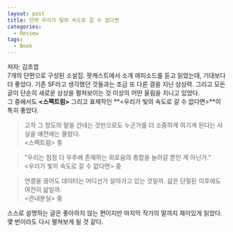 ```yaml
---
layout: post
title: 만약 우리가 빛의 속도로 갈 수 없다면
categories:
  - Review
tags: 
  - Book
---
```


저자: 김초엽  
7개의 단편으로 구성된 소설집. 팟캐스트에서 소개 에피소드를 듣고 읽었는데, 기대보다 더 좋았다. 기존 SF라고 생각했던 것들과는 조금 또 다른 결을 지닌 상상력. 그리고 모든 글이 단순히 새로운 상상을 펼쳐보이는 것 이상의 어떤 울림을 지니고 있었다.  
그 중에서도 **\<스펙트럼\>** 그리고 표제작인 **\<우리가 빛의 속도로 갈 수 없다면\>**이 특히 좋았다.  

> 고작 그 정도의 말을 건네는 것만으로도 누군가를 더 소중하게 여기게 된다는 사실을 예전에는 몰랐다.  
> \<스펙트럼\> 중  

> "우리는 점점 더 우주에 존재하는 외로움의 총합을 늘려갈 뿐인 게 아닌가."  
> \<우리가 빛의 속도로 갈 수 없다면\> 중  

> 연결을 끊어도 데이터는 어디선가 살아가고 있는 것일까. 삶은 단절된 이후에도 여전히 삶일까.  
> \<관내분실\> 중  

스스로 설명하는 글은 좋아하지 않는 편이지만 마지막 작가의 말까지 재미있게 읽었다. 몇 번이라도 다시 펼쳐보게 될 것 같다.  